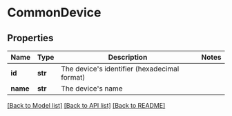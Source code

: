 # CommonDevice

## Properties
Name | Type | Description | Notes
------------ | ------------- | ------------- | -------------
**id** | **str** | The device&#x27;s identifier (hexadecimal format) | 
**name** | **str** | The device&#x27;s name | 

[[Back to Model list]](../README.md#documentation-for-models) [[Back to API list]](../README.md#documentation-for-api-endpoints) [[Back to README]](../README.md)

